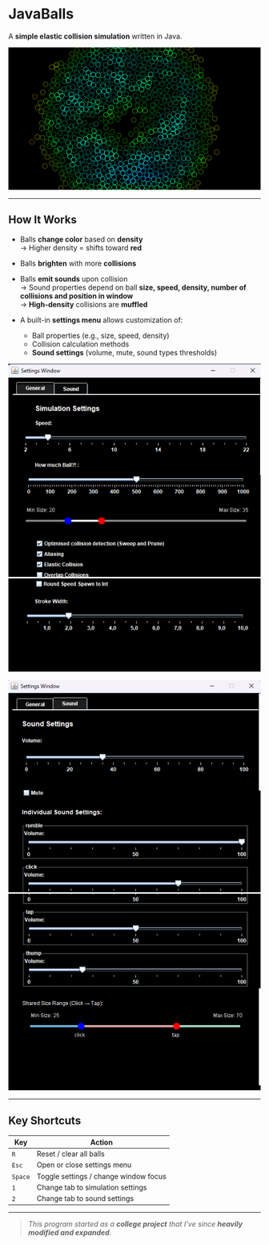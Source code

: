 # JavaBalls

A **simple elastic collision simulation** written in Java.

<p align="center">
  <img src="images/main_balls_crop.png" alt="Elastic collision balls preview" />
</p>

---

## How It Works

- Balls **change color** based on **density**  
  → Higher density = shifts toward **red**

- Balls **brighten** with more **collisions**

- Balls **emit sounds** upon collision  
  → Sound properties depend on ball **size, speed, density, number of collisions and position in window**  
  → **High-density** collisions are **muffled**

- A built-in **settings menu** allows customization of:
  - Ball properties (e.g., size, speed, density)
  - Collision calculation methods  
  - **Sound settings** (volume, mute, sound types thresholds)

<p align="center">
  <img src="images/newsettings1.png" alt="Settings 1" /><br>
  <img src="images/newsettings2.png" alt="Settings 2" />
</p>

<p align="center">
  <img src="images/newsettings3.png" alt="Settings 3" /><br>
  <img src="images/newsettings4.png" alt="Settings 4" />
</p>

---

## Key Shortcuts

| Key        | Action                                |
|------------|---------------------------------------|
| `R`        | Reset / clear all balls               |
| `Esc`      | Open or close settings menu           |
| `Space`    | Toggle settings / change window focus |
| `1`        | Change tab to simulation settings     |
| `2`        | Change tab to sound settings          |

---

> *This program started as a **college project** that I’ve since **heavily modified and expanded**.*

